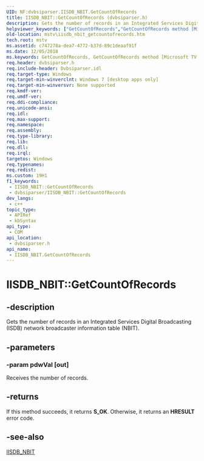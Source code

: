 ```yaml
---
UID: NF:dvbsiparser.IISDB_NBIT.GetCountOfRecords
title: IISDB_NBIT::GetCountOfRecords (dvbsiparser.h)
description: Gets the number of records in an Integrated Services Digital Broadcasting (ISDB) network broadcaster information table (NBIT).
helpviewer_keywords: ["GetCountOfRecords","GetCountOfRecords method [Microsoft TV Technologies]","GetCountOfRecords method [Microsoft TV Technologies]","IISDB_NBIT interface","IISDB_NBIT interface [Microsoft TV Technologies]","GetCountOfRecords method","IISDB_NBIT.GetCountOfRecords","IISDB_NBIT::GetCountOfRecords","dvbsiparser/IISDB_NBIT::GetCountOfRecords","mstv.iisdb_nbit_getcountofrecords"]
old-location: mstv\iisdb_nbit_getcountofrecords.htm
tech.root: mstv
ms.assetid: c747278a-dea7-4772-b37d-89c1deaaf91f
ms.date: 12/05/2018
ms.keywords: GetCountOfRecords, GetCountOfRecords method [Microsoft TV Technologies], GetCountOfRecords method [Microsoft TV Technologies],IISDB_NBIT interface, IISDB_NBIT interface [Microsoft TV Technologies],GetCountOfRecords method, IISDB_NBIT.GetCountOfRecords, IISDB_NBIT::GetCountOfRecords, dvbsiparser/IISDB_NBIT::GetCountOfRecords, mstv.iisdb_nbit_getcountofrecords
req.header: dvbsiparser.h
req.include-header: Dvbsiparser.idl
req.target-type: Windows
req.target-min-winverclnt: Windows 7 [desktop apps only]
req.target-min-winversvr: None supported
req.kmdf-ver: 
req.umdf-ver: 
req.ddi-compliance: 
req.unicode-ansi: 
req.idl: 
req.max-support: 
req.namespace: 
req.assembly: 
req.type-library: 
req.lib: 
req.dll: 
req.irql: 
targetos: Windows
req.typenames: 
req.redist: 
ms.custom: 19H1
f1_keywords:
 - IISDB_NBIT::GetCountOfRecords
 - dvbsiparser/IISDB_NBIT::GetCountOfRecords
dev_langs:
 - c++
topic_type:
 - APIRef
 - kbSyntax
api_type:
 - COM
api_location:
 - dvbsiparser.h
api_name:
 - IISDB_NBIT.GetCountOfRecords
---
```


# IISDB_NBIT::GetCountOfRecords


## -description

Gets the number of records in an Integrated Services Digital Broadcasting (ISDB) network broadcaster information table (NBIT).

## -parameters

### -param pdwVal [out]

Receives the number of records.

## -returns

If this method succeeds, it returns <b xmlns:loc="http://microsoft.com/wdcml/l10n">S_OK</b>. Otherwise, it returns an <b xmlns:loc="http://microsoft.com/wdcml/l10n">HRESULT</b> error code.

## -see-also

<a href="https://docs.microsoft.com/previous-versions/windows/desktop/api/dvbsiparser/nn-dvbsiparser-iisdb_nbit">IISDB_NBIT</a>

